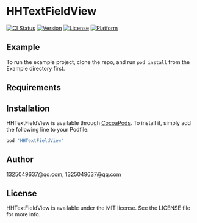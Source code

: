 # HHTextFieldView

[![CI Status](https://img.shields.io/travis/1325049637@qq.com/HHTextFieldView.svg?style=flat)](https://travis-ci.org/1325049637@qq.com/HHTextFieldView)
[![Version](https://img.shields.io/cocoapods/v/HHTextFieldView.svg?style=flat)](https://cocoapods.org/pods/HHTextFieldView)
[![License](https://img.shields.io/cocoapods/l/HHTextFieldView.svg?style=flat)](https://cocoapods.org/pods/HHTextFieldView)
[![Platform](https://img.shields.io/cocoapods/p/HHTextFieldView.svg?style=flat)](https://cocoapods.org/pods/HHTextFieldView)

## Example

To run the example project, clone the repo, and run `pod install` from the Example directory first.

## Requirements

## Installation

HHTextFieldView is available through [CocoaPods](https://cocoapods.org). To install
it, simply add the following line to your Podfile:

```ruby
pod 'HHTextFieldView'
```

## Author

1325049637@qq.com, 1325049637@qq.com

## License

HHTextFieldView is available under the MIT license. See the LICENSE file for more info.
